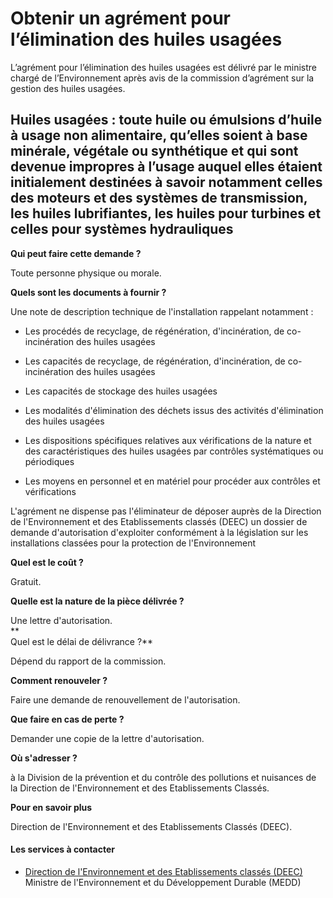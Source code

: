 # Obtenir un agrément pour l’élimination des huiles usagées

L’agrément pour l’élimination des huiles usagées est délivré par le ministre chargé de l’Environnement après avis de la commission d’agrément sur la gestion des huiles usagées.  
  
Huiles usagées : toute huile ou émulsions d’huile à usage non alimentaire, qu’elles soient à base minérale, végétale ou synthétique et qui sont devenue impropres à l’usage auquel elles étaient initialement destinées à savoir notamment celles des moteurs et des systèmes de transmission, les huiles lubrifiantes, les huiles pour turbines et celles pour systèmes hydrauliques
---------------------------------------------------------------------------------------------------------------------------------------------------------------------------------------------------------------------------------------------------------------------------------------------------------------------------------------------------------------------------------------------------------------------------------------------------------------------------------------------------------------------------------------------------------------------------

**Qui peut faire cette demande ?**  
  
Toute personne physique ou morale.  
  
**Quels sont les documents à fournir ?**  
  
Une note de description technique de l'installation rappelant notamment :  

*   Les procédés de recyclage, de régénération, d'incinération, de co-incinération des huiles usagées  
    
*   Les capacités de recyclage, de régénération, d'incinération, de co-incinération des huiles usagées  
    
*   Les capacités de stockage des huiles usagées  
    
*   Les modalités d'élimination des déchets issus des activités d'élimination des huiles usagées  
    
*   Les dispositions spécifiques relatives aux vérifications de la nature et des caractéristiques des huiles usagées par contrôles systématiques ou périodiques  
    
*   Les moyens en personnel et en matériel pour procéder aux contrôles et vérifications

L'agrément ne dispense pas l'éliminateur de déposer auprès de la Direction de l'Environnement et des Etablissements classés (DEEC) un dossier de demande d'autorisation d'exploiter conformément à la législation sur les installations classées pour la protection de l'Environnement    
  
**Quel est le coût ?**  
  
Gratuit.  
  
**Quelle est la nature de la pièce délivrée ?**  
  
Une lettre d'autorisation.  
**  
Quel est le délai de délivrance ?**  
  
Dépend du rapport de la commission.  
  
**Comment renouveler ?**  
  
Faire une demande de renouvellement de l'autorisation.  
  
**Que faire en cas de perte ?**  
  
Demander une copie de la lettre d'autorisation.  
  
**Où s'adresser ?**  
  
à la Division de la prévention et du contrôle des pollutions et nuisances de la Direction de l'Environnement et des Etablissements Classés.  
  
**Pour en savoir plus**  
  
Direction de l'Environnement et des Etablissements Classés (DEEC).

#### Les services à contacter

*   [Direction de l'Environnement et des Etablissements classés (DEEC)](../../../services/direction-de-lenvironnement-et-des-etablissements-classes-deec.md) Ministre de l'Environnement et du Développement Durable (MEDD)